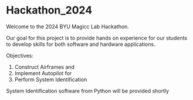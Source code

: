 # Hackathon_2024


Welcome to the 2024 BYU Magicc Lab Hackathon.

Our goal for this project is to provide hands on experience for our students to develop skills
for both software and hardware applications.



Objectives:

1. Construct Airframes and
2. Implement Autopilot for
3. Perform System Identification





System Identification software from Python will be provided shortly
